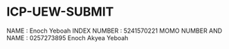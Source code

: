 # ICP-UEW-SUBMIT
NAME : Enoch Yeboah
INDEX NUMBER : 5241570221
MOMO NUMBER AND NAME : 0257273895 Enoch Akyea Yeboah
